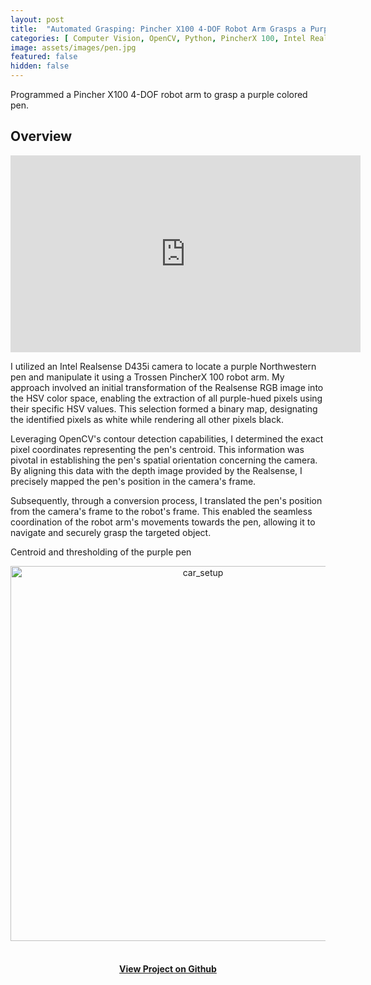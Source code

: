 ```yaml
---
layout: post
title:  "Automated Grasping: Pincher X100 4-DOF Robot Arm Grasps a Purple Pen"
categories: [ Computer Vision, OpenCV, Python, PincherX 100, Intel Realsense ]
image: assets/images/pen.jpg
featured: false
hidden: false
---
```

Programmed a Pincher X100 4-DOF robot arm to grasp a purple colored pen.

## Overview

<div align="center"><iframe width="560" height="315" src="https://www.youtube.com/embed/SmPIuWhf_UQ" title="YouTube video player" frameborder="0" allow="accelerometer; autoplay; clipboard-write; encrypted-media; gyroscope; picture-in-picture" allowfullscreen></iframe></div>

I utilized an Intel Realsense D435i camera to locate a purple Northwestern pen and manipulate it using a Trossen PincherX 100 robot arm. My approach involved an initial transformation of the Realsense RGB image into the HSV color space, enabling the extraction of all purple-hued pixels using their specific HSV values. This selection formed a binary map, designating the identified pixels as white while rendering all other pixels black.

Leveraging OpenCV's contour detection capabilities, I determined the exact pixel coordinates representing the pen's centroid. This information was pivotal in establishing the pen's spatial orientation concerning the camera. By aligning this data with the depth image provided by the Realsense, I precisely mapped the pen's position in the camera's frame.

Subsequently, through a conversion process, I translated the pen's position from the camera's frame to the robot's frame. This enabled the seamless coordination of the robot arm's movements towards the pen, allowing it to navigate and securely grasp the targeted object.

 Centroid and thresholding of the purple pen
 <div align="center"><img src="https://raw.githubusercontent.com/roy2909/roy2909.github.io/08b08e279ba67fb56615d4048d3c89ace9d4a978/assets/images/penC.gif" alt="car_setup" width="600"/></div>
 &nbsp;
<div align="center"><h4> <a href="https://github.com/roy2909/pen_challenge">View Project on Github</a></h4></div>
